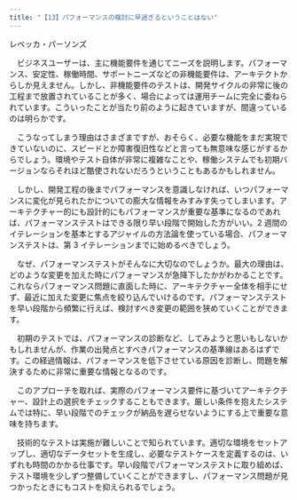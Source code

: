 ```yaml
---
title: "【13】パフォーマンスの検討に早過ぎるということはない"
---
```



レベッカ・パーソンズ


　ビジネスユーザーは、主に機能要件を通じてニーズを説明します。パフォーマンス、安定性、稼働時間、サポートニーズなどの非機能要件は、アーキテクトからしか見えません。しかし、非機能要件のテストは、開発サイクルの非常に後の工程まで放置されていることが多く、場合によっては運用チームに完全に委ねられています。こういったことが当たり前のように起きていますが、間違っているのは明らかです。

　こうなってしまう理由はさまざまですが、おそらく、必要な機能をまだ実現できていないのに、スピードとか障害復旧性などと言っても無意味な感じがするからでしょう。環境やテスト自体が非常に複雑なことや、稼働システムでも初期バージョンならそれほど酷使されないだろうということもあるかもしれません。

　しかし、開発工程の後までパフォーマンスを意識しなければ、いつパフォーマンスに変化が見られたかについての膨大な情報をみすみす失ってしまいます。アーキテクチャー的にも設計的にもパフォーマンスが重要な基準になるのであれば、パフォーマンステストはできる限り早い段階で開始した方がいい。2 週間のイテレーションを基本とするアジャイルの方法論を使っている場合、パフォーマンステストは、第 3 イテレーションまでに始めるべきでしょう。

　なぜ、パフォーマンステストがそんなに大切なのでしょうか。最大の理由は、どのような変更を加えた時にパフォーマンスが急降下したかがわかることです。これならパフォーマンス問題に直面した時に、アーキテクチャー全体を相手にせず、最近に加えた変更に焦点を絞り込んでいけるのです。パフォーマンステストを早い段階から頻繁に行えば、検討すべき変更の範囲を狭めていくことができます。

　初期のテストでは、パフォーマンスの診断など、してみようと思いもしないかもしれませんが、作業の出発点とすべきパフォーマンスの基準線はあるはずです。この経過情報は、パフォーマンスを低下させている原因を診断し、問題を解決するために非常に重要な情報となるのです。

　このアプローチを取れば、実際のパフォーマンス要件に基づいてアーキテクチャー、設計上の選択をチェックすることもできます。厳しい条件を抱えたシステムでは特に、早い段階でのチェックが納品を遅らせないようにする上で重要な意味を持ちます。

　技術的なテストは実施が難しいことで知られています。適切な環境をセットアップし、適切なデータセットを生成し、必要なテストケースを定義するのは、いずれも時間のかかる仕事です。早い段階でパフォーマンステストに取り組めば、テスト環境を少しずつ整備していくことができますし、パフォーマンス問題が見つかったときにもコストを抑えられるでしょう。
